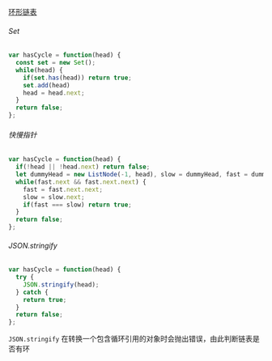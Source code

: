 [环形链表](https://leetcode.cn/problems/linked-list-cycle/description/?envType=study-plan-v2&envId=top-100-liked)

###### Set

```javascript
var hasCycle = function(head) {
  const set = new Set();
  while(head) {
    if(set.has(head)) return true;
    set.add(head)
    head = head.next;
  }
  return false;
};
```

###### 快慢指针

```javascript
var hasCycle = function(head) {
  if(!head || !head.next) return false;
  let dummyHead = new ListNode(-1, head), slow = dummyHead, fast = dummyHead;
  while(fast.next && fast.next.next) {
    fast = fast.next.next;
    slow = slow.next;
    if(fast === slow) return true;
  }
  return false;
};
```

###### JSON.stringify

```javascript
var hasCycle = function(head) {
  try {
    JSON.stringify(head);
  } catch {
    return true;
  }
  return false;
};
```

`JSON.stringify` 在转换一个包含循环引用的对象时会抛出错误，由此判断链表是否有环
